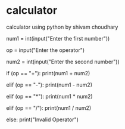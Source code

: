 # calculator
calculator using python by shivam choudhary

num1 = int(input("Enter the first number"))

op = input("Enter the operator")

num2 = int(input("Enter the second number"))

if (op == "+"): print(num1 + num2)

elif (op == "-"): print(num1 - num2)

elif (op == "*"): print(num1 * num2)

elif (op == "/"): print(num1 / num2)

else: print("Invalid Operator")
